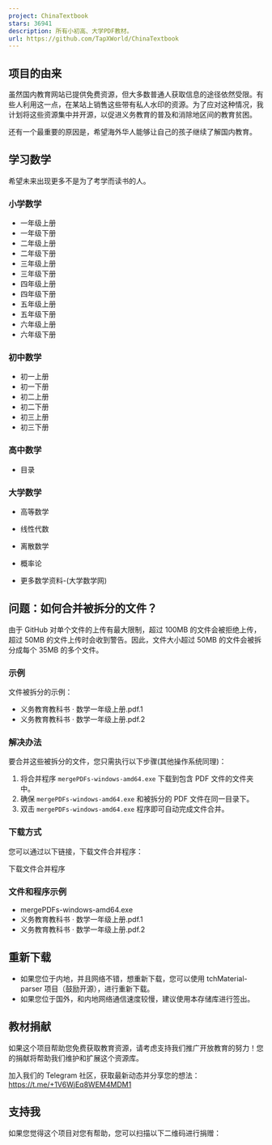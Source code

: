 ```yaml
---
project: ChinaTextbook
stars: 36941
description: 所有小初高、大学PDF教材。
url: https://github.com/TapXWorld/ChinaTextbook
---
```


项目的由来
-----

虽然国内教育网站已提供免费资源，但大多数普通人获取信息的途径依然受限。有些人利用这一点，在某站上销售这些带有私人水印的资源。为了应对这种情况，我计划将这些资源集中并开源，以促进义务教育的普及和消除地区间的教育贫困。

还有一个最重要的原因是，希望海外华人能够让自己的孩子继续了解国内教育。

学习数学
----

希望未来出现更多不是为了考学而读书的人。

### 小学数学

-   一年级上册
-   一年级下册
-   二年级上册
-   二年级下册
-   三年级上册
-   三年级下册
-   四年级上册
-   四年级下册
-   五年级上册
-   五年级下册
-   六年级上册
-   六年级下册

### 初中数学

-   初一上册
-   初一下册
-   初二上册
-   初二下册
-   初三上册
-   初三下册

### 高中数学

-   目录

### 大学数学

-   高等数学
    
-   线性代数
    
-   离散数学
    
-   概率论
    
-   更多数学资料-(大学数学网)
    

问题：如何合并被拆分的文件？
--------------

由于 GitHub 对单个文件的上传有最大限制，超过 100MB 的文件会被拒绝上传，超过 50MB 的文件上传时会收到警告。因此，文件大小超过 50MB 的文件会被拆分成每个 35MB 的多个文件。

### 示例

文件被拆分的示例：

-   义务教育教科书 · 数学一年级上册.pdf.1
-   义务教育教科书 · 数学一年级上册.pdf.2

### 解决办法

要合并这些被拆分的文件，您只需执行以下步骤(其他操作系统同理)：

1.  将合并程序 `mergePDFs-windows-amd64.exe` 下载到包含 PDF 文件的文件夹中。
2.  确保 `mergePDFs-windows-amd64.exe` 和被拆分的 PDF 文件在同一目录下。
3.  双击 `mergePDFs-windows-amd64.exe` 程序即可自动完成文件合并。

### 下载方式

您可以通过以下链接，下载文件合并程序：

下载文件合并程序

### 文件和程序示例

-   mergePDFs-windows-amd64.exe
-   义务教育教科书 · 数学一年级上册.pdf.1
-   义务教育教科书 · 数学一年级上册.pdf.2

重新下载
----

-   如果您位于内地，并且网络不错，想重新下载，您可以使用 tchMaterial-parser 项目（鼓励开源），进行重新下载。
-   如果您位于国外，和内地网络通信速度较慢，建议使用本存储库进行签出。

教材捐献
----

如果这个项目帮助您免费获取教育资源，请考虑支持我们推广开放教育的努力！您的捐献将帮助我们维护和扩展这个资源库。

加入我们的 Telegram 社区，获取最新动态并分享您的想法：https://t.me/+1V6WjEq8WEM4MDM1

支持我
---

如果您觉得这个项目对您有帮助，您可以扫描以下二维码进行捐赠：
